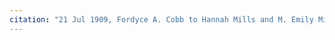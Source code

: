 ```yaml
---
citation: "21 Jul 1909, Fordyce A. Cobb to Hannah Mills and M. Emily Mills, Deeds 171, p44 (continued), Tompkins County Clerk, Ithaca NY. Scanned from owner’s original copy."
---
```



